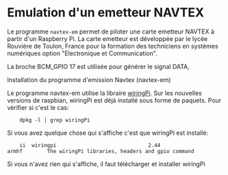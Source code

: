 # Emulation d'un emetteur NAVTEX

Le programme `navtex-em` permet de piloter une carte emetteur NAVTEX à partir
d'un Raspberry Pi. La carte emetteur est développée par le lycée Rouvière de
Toulon, France pour la formation des techniciens en systèmes numériques option
"Electronique et Communication".

La broche BCM_GPIO 17 est utilisée pour générer le signal DATA, 


Installation du programme d'emission Navtex (navtex-em)

Le programme navtex-em utilise la libraire [wiringPi](http://wiringpi.com/).
Sur les nouvelles versions de raspbian, wiringPi est déjà installé sous forme
de paquets. Pour vérifier si c'est le cas:

        dpkg -l | grep wiringPi

Si vous avez quelque chose qui s'affiche c'est que wiringPi est installé:

        ii  wiringpi                              2.44                               armhf        The wiringPi libraries, headers and gpio command

Si vous n'avez rien qui s'affiche, il faut télécharger et installer wiringPi

